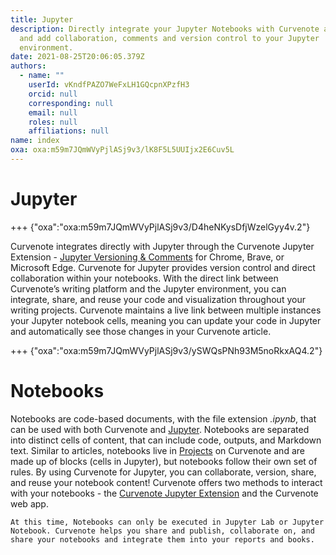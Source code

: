 ```yaml
---
title: Jupyter
description: Directly integrate your Jupyter Notebooks with Curvenote articles
  and add collaboration, comments and version control to your Jupyter
  environment.
date: 2021-08-25T20:06:05.379Z
authors:
  - name: ""
    userId: vKndfPAZO7WeFxLH1GQcpnXPzfH3
    orcid: null
    corresponding: null
    email: null
    roles: null
    affiliations: null
name: index
oxa: oxa:m59m7JQmWVyPjlASj9v3/lK8F5L5UUIjx2E6Cuv5L
---
```


# Jupyter

+++ {"oxa":"oxa:m59m7JQmWVyPjlASj9v3/D4heNKysDfjWzelGyy4v.2"}

Curvenote integrates directly with Jupyter through the Curvenote Jupyter Extension - [Jupyter Versioning & Comments](https://chrome.google.com/webstore/detail/jupyter-versioning-commen/egkbkefajoeehbmjgelpmdnpgnleknka) for Chrome, Brave, or Microsoft Edge. Curvenote for Jupyter provides version control and direct collaboration within your notebooks. With the direct link between Curvenote’s writing platform and the Jupyter environment, you can integrate, share, and reuse your code and visualization throughout your writing projects. Curvenote maintains a live link between multiple instances your Jupyter notebook cells, meaning you can update your code in Jupyter and automatically see those changes in your Curvenote article.

+++ {"oxa":"oxa:m59m7JQmWVyPjlASj9v3/ySWQsPNh93M5noRkxAQ4.2"}

# Notebooks

Notebooks are code-based documents, with the file extension *.ipynb*, that can be used with both Curvenote and [Jupyter](https://jupyter.org/). Notebooks are separated into distinct cells of content, that can include code, outputs, and Markdown text. Similar to articles, notebooks live in [Projects](oxa:MshxlXndaLsk3WbJ0ZGy/RjYgi06EXDbVMPcbOLxL "Projects") on Curvenote and are made up of blocks (cells in Jupyter), but notebooks follow their own set of rules. By using Curvenote for Jupyter, you can collaborate, version, share, and reuse your notebook content! Curvenote offers two methods to interact with your notebooks - the [Curvenote Jupyter Extension](oxa:MshxlXndaLsk3WbJ0ZGy/xnBy2RBPDIocOLmHxNOB "Curvenote Jupyter Extension") and the Curvenote web app.

````{important}
At this time, Notebooks can only be executed in Jupyter Lab or Jupyter Notebook. Curvenote helps you share and publish, collaborate on, and share your notebooks and integrate them into your reports and books.

````

